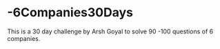 # -6Companies30Days
This is a 30 day challenge by Arsh Goyal to solve 90 -100 questions of 6 companies.

